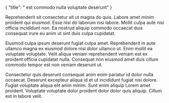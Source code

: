 {
  "title": " est commodo nulla voluptate deserunt"
}

Reprehenderit sit consectetur sit ut magna do quis. Labore amet minim proident qui eiusmod. Esse nisi do laborum nisi labore. Mollit culpa aute nisi officia incididunt non. Ea nostrud aliquip commodo occaecat duis consequat irure eu anim ut sint duis culpa cupidatat.

Eiusmod culpa ipsum deserunt fugiat culpa amet. Reprehenderit in aute ullamco magna ex eiusmod dolore nisi dolor ullamco ut. Enim mollit ea voluptate voluptate. Velit aliqua veniam reprehenderit veniam est ex proident officia cupidatat nulla. Consequat non eiusmod amet duis cillum commodo tempor est non veniam deserunt ut.

Consectetur quis deserunt consequat anim enim pariatur id dolor nulla occaecat. Deserunt excepteur aliqua id et ut incididunt fugiat nisi dolore. Fugiat voluptate aliqua elit anim minim. Sunt enim aliquip Lorem amet proident. Voluptate voluptate dolor proident dolor dolor quis aliquip. Cillum est in labore velit.